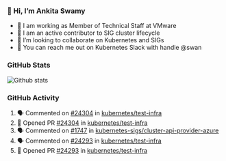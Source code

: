 ### 👋 Hi, I’m Ankita Swamy 

- 💼 I am working as Member of Technical Staff at VMware
- 👀 I am an active contributor to SIG cluster lifecycle 
- 💞️ I’m looking to collaborate on Kubernetes and SIGs
- 💬 You can reach me out on Kubernetes Slack with handle @swan

### GitHub Stats
![Github stats](https://github-readme-stats.vercel.app/api?username=Ankitasw&count_private=true&show_icons=true&theme=tokyonight)

### GitHub Activity 
<!--START_SECTION:activity-->
1. 🗣 Commented on [#24304](https://github.com/kubernetes/test-infra/issues/24304) in [kubernetes/test-infra](https://github.com/kubernetes/test-infra)
2. 💪 Opened PR [#24304](https://github.com/kubernetes/test-infra/pull/24304) in [kubernetes/test-infra](https://github.com/kubernetes/test-infra)
3. 🗣 Commented on [#1747](https://github.com/kubernetes-sigs/cluster-api-provider-azure/issues/1747) in [kubernetes-sigs/cluster-api-provider-azure](https://github.com/kubernetes-sigs/cluster-api-provider-azure)
4. 🗣 Commented on [#24293](https://github.com/kubernetes/test-infra/issues/24293) in [kubernetes/test-infra](https://github.com/kubernetes/test-infra)
5. 💪 Opened PR [#24293](https://github.com/kubernetes/test-infra/pull/24293) in [kubernetes/test-infra](https://github.com/kubernetes/test-infra)
<!--END_SECTION:activity-->
